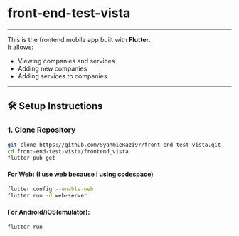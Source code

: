 # front-end-test-vista

---

This is the frontend mobile app built with **Flutter**.  
It allows:
- Viewing companies and services
- Adding new companies
- Adding services to companies

---

## 🛠️ Setup Instructions

### 1. Clone Repository
```bash
git clone https://github.com/SyahmieRazi97/front-end-test-vista.git
cd front-end-test-vista/frontend_vista
flutter pub get
```

#### For Web: (I use web because i using codespace)
```bash
flutter config --enable-web
flutter run -d web-server
```

#### For Android/iOS(emulator):
```bash
flutter run
```